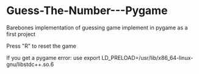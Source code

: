 # Guess-The-Number---Pygame
Barebones implementation of guessing game implement in pygame as a first project

Press "R" to reset the game

If you get a pygame error: use export LD_PRELOAD=/usr/lib/x86_64-linux-gnu/libstdc++.so.6
